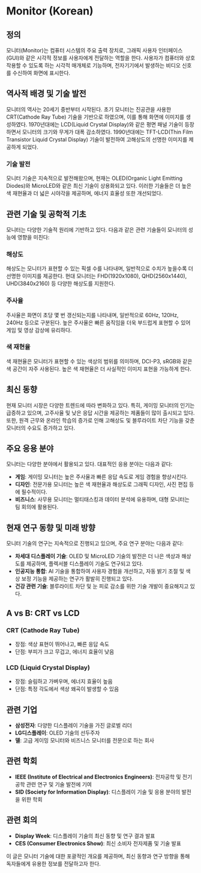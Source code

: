 # Monitor (Korean)

## 정의
모니터(Monitor)는 컴퓨터 시스템의 주요 출력 장치로, 그래픽 사용자 인터페이스(GUI)와 같은 시각적 정보를 사용자에게 전달하는 역할을 한다. 사용자가 컴퓨터와 상호작용할 수 있도록 하는 시각적 매개체로 기능하며, 전자기기에서 발생하는 비디오 신호를 수신하여 화면에 표시한다.

## 역사적 배경 및 기술 발전
모니터의 역사는 20세기 중반부터 시작된다. 초기 모니터는 진공관을 사용한 CRT(Cathode Ray Tube) 기술을 기반으로 하였으며, 이를 통해 화면에 이미지를 생성하였다. 1970년대에는 LCD(Liquid Crystal Display)와 같은 평면 패널 기술이 등장하면서 모니터의 크기와 무게가 대폭 감소하였다. 1990년대에는 TFT-LCD(Thin Film Transistor Liquid Crystal Display) 기술이 발전하여 고해상도의 선명한 이미지를 제공하게 되었다.

### 기술 발전
모니터 기술은 지속적으로 발전해왔으며, 현재는 OLED(Organic Light Emitting Diodes)와 MicroLED와 같은 최신 기술이 상용화되고 있다. 이러한 기술들은 더 높은 색 재현율과 더 넓은 시야각을 제공하며, 에너지 효율성 또한 개선되었다.

## 관련 기술 및 공학적 기초
모니터는 다양한 기술적 원리에 기반하고 있다. 다음과 같은 관련 기술들이 모니터의 성능에 영향을 미친다:

### 해상도
해상도는 모니터가 표현할 수 있는 픽셀 수를 나타내며, 일반적으로 수치가 높을수록 더 선명한 이미지를 제공한다. 현대 모니터는 FHD(1920x1080), QHD(2560x1440), UHD(3840x2160) 등 다양한 해상도를 지원한다.

### 주사율
주사율은 화면이 초당 몇 번 갱신되는지를 나타내며, 일반적으로 60Hz, 120Hz, 240Hz 등으로 구분된다. 높은 주사율은 빠른 움직임을 더욱 부드럽게 표현할 수 있어 게임 및 영상 감상에 유리하다.

### 색 재현율
색 재현율은 모니터가 표현할 수 있는 색상의 범위를 의미하며, DCI-P3, sRGB와 같은 색 공간이 자주 사용된다. 높은 색 재현율은 더 사실적인 이미지 표현을 가능하게 한다.

## 최신 동향
현재 모니터 시장은 다양한 트렌드에 따라 변화하고 있다. 특히, 게이밍 모니터의 인기는 급증하고 있으며, 고주사율 및 낮은 응답 시간을 제공하는 제품들이 많이 출시되고 있다. 또한, 원격 근무와 온라인 학습의 증가로 인해 고해상도 및 블루라이트 차단 기능을 갖춘 모니터의 수요도 증가하고 있다.

## 주요 응용 분야
모니터는 다양한 분야에서 활용되고 있다. 대표적인 응용 분야는 다음과 같다:

- **게임**: 게이밍 모니터는 높은 주사율과 빠른 응답 속도로 게임 경험을 향상시킨다.
- **디자인**: 전문가용 모니터는 높은 색 재현율과 해상도로 그래픽 디자인, 사진 편집 등에 필수적이다.
- **비즈니스**: 사무용 모니터는 멀티태스킹과 데이터 분석에 유용하며, 대형 모니터는 팀 회의에 활용된다.

## 현재 연구 동향 및 미래 방향
모니터 기술의 연구는 지속적으로 진행되고 있으며, 주요 연구 분야는 다음과 같다:

- **차세대 디스플레이 기술**: OLED 및 MicroLED 기술의 발전은 더 나은 색상과 해상도를 제공하며, 플렉서블 디스플레이 기술도 연구되고 있다.
- **인공지능 통합**: AI 기술을 통합하여 사용자 경험을 개선하고, 자동 밝기 조절 및 색상 보정 기능을 제공하는 연구가 활발히 진행되고 있다.
- **건강 관련 기술**: 블루라이트 차단 및 눈 피로 감소를 위한 기술 개발이 중요해지고 있다.

## A vs B: CRT vs LCD
### CRT (Cathode Ray Tube)
- 장점: 색상 표현이 뛰어나고, 빠른 응답 속도
- 단점: 부피가 크고 무겁고, 에너지 효율이 낮음

### LCD (Liquid Crystal Display)
- 장점: 슬림하고 가벼우며, 에너지 효율이 높음
- 단점: 특정 각도에서 색상 왜곡이 발생할 수 있음

## 관련 기업
- **삼성전자**: 다양한 디스플레이 기술을 가진 글로벌 리더
- **LG디스플레이**: OLED 기술의 선두주자
- **델**: 고급 게이밍 모니터와 비즈니스 모니터를 전문으로 하는 회사

## 관련 학회
- **IEEE (Institute of Electrical and Electronics Engineers)**: 전자공학 및 전기공학 관련 연구 및 기술 발전에 기여
- **SID (Society for Information Display)**: 디스플레이 기술 및 응용 분야의 발전을 위한 학회

## 관련 회의
- **Display Week**: 디스플레이 기술의 최신 동향 및 연구 결과 발표
- **CES (Consumer Electronics Show)**: 최신 소비자 전자제품 및 기술 발표

이 글은 모니터 기술에 대한 포괄적인 개요를 제공하며, 최신 동향과 연구 방향을 통해 독자들에게 유용한 정보를 전달하고자 한다.
